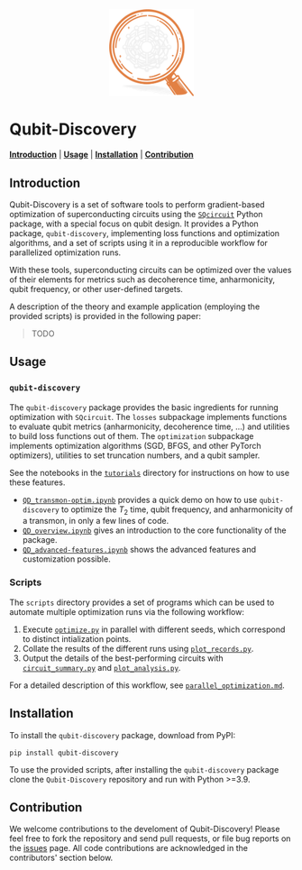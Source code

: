 <div align="center"> <picture>
  <source media="(prefers-color-scheme: dark)" srcset="pics/dark_logo_qd.png">
  <source media="(prefers-color-scheme: light)" srcset="pics/light_logo_qd.png">
  <img alt="Logo image" src="pics/dark_logo_qd.png" width="150" height="auto">
</picture></div>

# Qubit-Discovery
[**Introduction**](##Introduction)
| [**Usage**](##Usage)
| [**Installation**](##Installation)
| [**Contribution**](##Contribution)

## Introduction

Qubit-Discovery is a set of software tools to perform gradient-based optimization of superconducting circuits using the [`SQcircuit`](https://github.com/stanfordLINQS/SQcircuit) Python package, with a special focus on qubit design. It provides a Python package, `qubit-discovery`, implementing loss functions and optimization algorithms, and a set of scripts using it in a reproducible workflow for parallelized optimization runs.

With these tools, superconducting circuits can be optimized over the values of their elements for metrics such as decoherence time, anharmonicity, qubit frequency, or other user-defined targets.

A description of the theory and example application (employing the provided scripts) is provided in the following paper:
> TODO

## Usage

### `qubit-discovery`

The `qubit-discovery` package provides the basic ingredients for running optimization with `SQcircuit`. The `losses` subpackage implements functions to evaluate qubit metrics (anharmonicity, decoherence time, …) and utilities to build loss functions out of them. The `optimization` subpackage implements optimization algorithms (SGD, BFGS, and other PyTorch optimizers), utilities to set truncation numbers, and a qubit sampler.

See the notebooks in the [`tutorials`](tutorials/) directory for instructions on how to use these features.
- [`QD_transmon-optim.ipynb`](tutorials/QD_transmon-optim.ipynb) provides a quick demo on how to use `qubit-discovery` to optimize the $T_2$ time, qubit frequency, and anharmonicity of a transmon, in only a few lines of code.
- [`QD_overview.ipynb`](tutorials/QD_overview.ipynb) gives an introduction to the core functionality of the package.
- [`QD_advanced-features.ipynb`](tutorials/QD_advanced-features.ipynb) shows the advanced features and customization possible.

### Scripts

The `scripts` directory provides a set of programs which can be used to automate multiple optimization runs via the following workflow:
1. Execute [`optimize.py`](scripts/optimize.py) in parallel with different seeds, which correspond to distinct intialization points.
2. Collate the results of the different runs using [`plot_records.py`](scripts/plot_records.py).
3. Output the details of the best-performing circuits with [`circuit_summary.py`](scripts/circuit_summary.py) and [`plot_analysis.py`](scripts/plot_analysis.py).

For a detailed description of this workflow, see [`parallel_optimization.md`](tutorials/parallel_optimization.md).

## Installation

To install the `qubit-discovery` package, download from  PyPI:
```
pip install qubit-discovery
```

To use the provided scripts, after installing the `qubit-discovery` package clone the `Qubit-Discovery` repository and run with Python >=3.9. 

## Contribution

We welcome contributions to the develoment of Qubit-Discovery! Please feel free to fork the repository and send pull requests, or file bug reports on the [issues](https://github.com/stanfordLINQS/Qubit-Discovery/issues) page. All code contributions are acknowledged in the contributors' section below.
